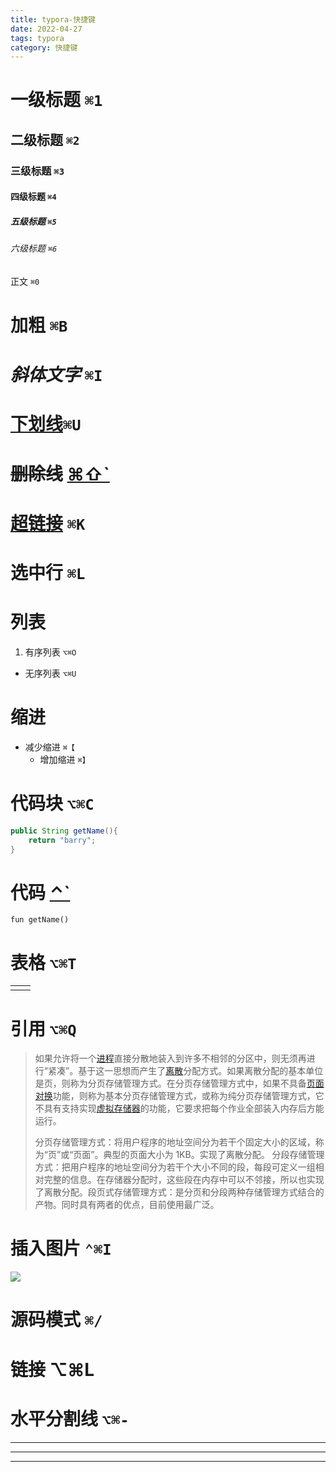 ```yaml
---
title: typora-快捷键
date: 2022-04-27
tags: typora
category: 快捷键
---
```


# 一级标题 `⌘1`

## 二级标题 `⌘2`

### 三级标题 `⌘3`

#### 四级标题 `⌘4`

##### 五级标题 `⌘5`

###### 六级标题 `⌘6`

<!-- more -->

正文 `⌘0`

# **加粗** `⌘B`

# _斜体文字_ `⌘I`

# <u>下划线</u>`⌘U`

# ~~删除线~~ [⌘⇧`]()

# [超链接](https://www.baidu.com) `⌘K`

# 选中行 `⌘L`

# 列表

1. 有序列表 `⌥⌘O`

- 无序列表 `⌥⌘U`

# 缩进

- 减少缩进 `⌘【`
  - 增加缩进 `⌘】`

# 代码块 `⌥⌘C`

```java
public String getName(){
	return "barry";
}
```

# 代码 [⌃`]()

`fun getName() `

# 表格 `⌥⌘T`

|     |     |
| :-- | --- |
|     |     |

# 引用 `⌥⌘Q`

> 如果允许将一个[进程](https://baike.baidu.com/item/进程/382503)直接分散地装入到许多不相邻的分区中，则无须再进行“紧凑”。基于这一思想而产生了[离散](https://baike.baidu.com/item/离散/858263)分配方式。如果离散分配的基本单位是页，则称为分页存储管理方式。在分页存储管理方式中，如果不具备[页面](https://baike.baidu.com/item/页面/5544813)[对换](https://baike.baidu.com/item/对换/2817180)功能，则称为基本分页存储管理方式，或称为纯分页存储管理方式，它不具有支持实现[虚拟存储器](https://baike.baidu.com/item/虚拟存储器/944209)的功能，它要求把每个作业全部装入内存后方能运行。
>
> 分页存储管理方式：将用户程序的地址空间分为若干个固定大小的区域，称为“页”或“页面”。典型的页面大小为 1KB。实现了离散分配。
> 分段存储管理方式：把用户程序的地址空间分为若干个大小不同的段，每段可定义一组相对完整的信息。在存储器分配时，这些段在内存中可以不邻接，所以也实现了离散分配。段页式存储管理方式：是分页和分段两种存储管理方式结合的产物。同时具有两者的优点，目前使用最广泛。

> > > > > > > > > > > >

# 插入图片 `⌃⌘I`

<img src="/Users/barry/Pictures/Photos Library.photoslibrary/originals/0/088974A5-1079-486B-BBB2-25AB3299C7FE.jpeg"  />

# 源码模式 `⌘/`

# 链接 ⌥⌘L

[百度]: https://www.baidu.com

# 水平分割线 `⌥⌘-`

---

---

---
